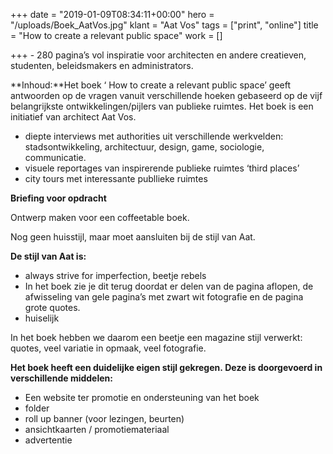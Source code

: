 +++
date = "2019-01-09T08:34:11+00:00"
hero = "/uploads/Boek_AatVos.jpg"
klant = "Aat Vos"
tags = ["print", "online"]
title = "How to create a relevant public space"
work = []

+++
\- 280 pagina’s vol inspiratie voor architecten en andere creatieven, studenten, beleidsmakers en administrators.

**Inhoud:**Het boek ‘ How to create a relevant public space’ geeft antwoorden op de vragen vanuit verschillende hoeken gebaseerd op de vijf belangrijkste ontwikkelingen/pijlers van publieke ruimtes. Het boek is een initiatief van architect Aat Vos.

* diepte interviews met authorities uit verschillende werkvelden: stadsontwikkeling, architectuur, design, game, sociologie, communicatie.
* visuele reportages van inspirerende publieke ruimtes ‘third places’
* city tours met interessante publlieke ruimtes

**Briefing voor opdracht**

Ontwerp maken voor een coffeetable boek.

Nog geen huisstijl, maar moet aansluiten bij de stijl van Aat.

**De stijl van Aat is:**

* always strive for imperfection, beetje rebels
* In het boek zie je dit terug doordat er delen van de pagina aflopen, de afwisseling van gele pagina’s met zwart wit fotografie en de pagina grote quotes.
* huiselijk

In het boek hebben we daarom een beetje een magazine stijl verwerkt: quotes, veel variatie in opmaak, veel fotografie.

**Het boek heeft een duidelijke eigen stijl gekregen. Deze is doorgevoerd in verschillende middelen:**

* Een website ter promotie en ondersteuning van het boek
* folder
* roll up banner (voor lezingen, beurten)
* ansichtkaarten / promotiemateriaal
* advertentie